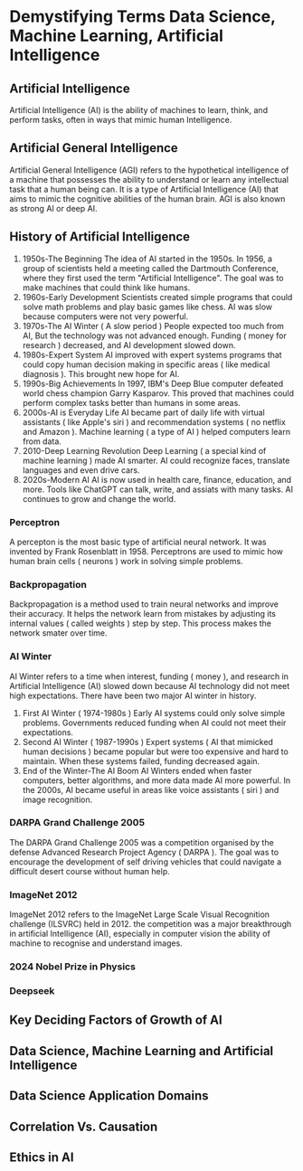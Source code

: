 # Demystifying Terms Data Science, Machine Learning, Artificial Intelligence
## Artificial Intelligence
Artificial Intelligence (AI) is the ability of machines to learn, think, and perform tasks, often in ways that mimic human Intelligence.
## Artificial General Intelligence
Artificial General Intelligence (AGI) refers to the hypothetical intelligence of a machine that possesses the ability to understand or learn any intellectual task that a human being can. It is a type of Artificial Intelligence (AI) that aims to mimic the cognitive abilities of the human brain. AGI is also known as strong AI or deep AI.
## History of Artificial Intelligence
1) 1950s-The Beginning
The idea of AI started in the 1950s. In 1956, a group of scientists held a meeting called the Dartmouth Conference, where they first used the term "Artificial Intelligence". The goal was to make machines that could think like humans.
2) 1960s-Early Development
Scientists created simple programs that could solve math problems and play basic games like chess. AI was slow because computers were not very powerful.
3) 1970s-The AI Winter ( A slow period )
People expected too much from AI, But the technology was not advanced enough. Funding ( money for research ) decreased, and AI development slowed down.
4) 1980s-Expert System
AI improved with expert systems programs that could copy human decision making in specific areas ( like medical diagnosis ). This brought new hope for AI.
5) 1990s-Big Achievements
In 1997, IBM's Deep Blue computer defeated world chess champion Garry Kasparov. This proved that machines could perform complex tasks better than humans in some areas.
6) 2000s-AI is Everyday Life
AI became part of daily life with virtual assistants ( like Apple's siri ) and recommendation systems ( no netflix and Amazon ). Machine learning ( a type of AI ) helped computers learn from data.
7) 2010-Deep Learning Revolution
Deep Learning ( a special kind of machine learning ) made AI smarter. AI could recognize faces, translate languages and even drive cars.
8) 2020s-Modern AI
AI is now used in health care, finance, education, and more. Tools like ChatGPT can talk, write, and assiats with many tasks. AI continues to grow and change the world.   
### Perceptron
A percepton is the most basic type of artificial neural network. It was invented by Frank Rosenblatt in 1958. Perceptrons are used to mimic how human brain cells ( neurons ) work in solving simple problems.
### Backpropagation
Backpropagation is a method used to train neural networks and improve their accuracy. It helps the network learn from mistakes by adjusting its internal values ( called weights ) step by step. This process makes the network smater over time.
### AI Winter
AI Winter refers to a time when interest, funding ( money ), and research in Artificial Intelligence (AI) slowed down because AI technology did not meet high expectations. There have been two major AI winter in history.
1) First AI Winter ( 1974-1980s )
Early AI systems could only solve simple problems. Governments reduced funding when AI could not meet their expectations.
2) Second AI Winter ( 1987-1990s )
Expert systems ( AI that mimicked human decisions ) became popular but were too expensive and hard to maintain. When these systems failed, funding decreased again.
3) End of the Winter-The AI Boom
AI Winters ended when faster computers, better algorithms, and more data made AI more powerful. In the 2000s, AI became useful in areas like voice assistants ( siri ) and image recognition.
### DARPA Grand Challenge 2005
The DARPA Grand Challenge 2005 was a competition organised by the defense Advanced Research Project Agency ( DARPA ). The goal was to encourage the development of self driving vehicles that could navigate a difficult desert course without human help.
### ImageNet 2012
ImageNet 2012 refers to the ImageNet Large Scale Visual Recognition challenge (ILSVRC) held in 2012. the competition was a major breakthrough in artificial Intelligence (AI), especially in computer vision the ability of machine to recognise and understand images.
### 2024 Nobel Prize in Physics

### Deepseek
## Key Deciding Factors of Growth of AI
## Data Science, Machine Learning and Artificial Intelligence
## Data Science Application Domains
## Correlation Vs. Causation
## Ethics in AI

